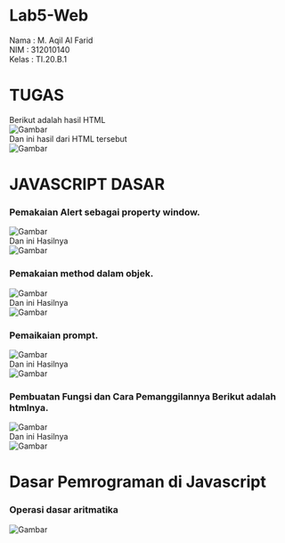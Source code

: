 # Lab5-Web

Nama : M. Aqil Al Farid<br>
NIM : 312010140<br>
Kelas : TI.20.B.1<br>

# TUGAS

Berikut adalah hasil HTML<br>
![Gambar](Gambar/gambar1.png)<br>
Dan ini hasil dari HTML tersebut<br>
![Gambar](Gambar/gambar2.png)<br>

# JAVASCRIPT DASAR


### Pemakaian Alert sebagai property window.<br>
![Gambar](Gambar/gambar3.png)<br>
Dan ini Hasilnya<br>
![Gambar](Gambar/gambar4.png)<br>

### Pemakaian method dalam objek.<br>
![Gambar](Gambar/gambar6.png)<br>
Dan ini Hasilnya<br>
![Gambar](Gambar/gambar5.png)<br>


### Pemaikaian prompt.<br>
![Gambar](Gambar/gambar8.png)<br>
Dan ini Hasilnya<br>
![Gambar](Gambar/gambar7.png)<br>


### Pembuatan Fungsi dan Cara Pemanggilannya Berikut adalah htmlnya.<br>
![Gambar](Gambar/gambar9.png)<br>
Dan ini Hasilnya<br>
![Gambar](Gambar/gambar10.png)<br>


# Dasar Pemrograman di Javascript

### Operasi dasar aritmatika
![Gambar](Gambar/gambar11.png)<br>
